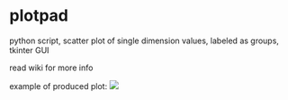 # plotpad
python script, scatter plot of single dimension values, labeled as groups, tkinter GUI

read wiki for more info


example of produced plot:
![](http://i.imgur.com/L6HGrMM.png)
